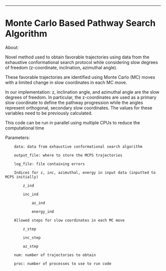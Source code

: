 **********************************************
Monte Carlo Based Pathway Search Algorithm
===============================================================================

About:


Novel method used to obtain favorable trajectories using data from the exhaustive conformational search protocol while considering slow degrees of freedom (z-coordinate, inclination, azimuthal angle).  

These favorable trajectories are identified using Monte Carlo (MC) moves with a limited change in slow coordinates in each MC move. 

In our implementation: z, inclination angle, and azimuthal angle are the slow degrees of freedom.
In particular, the z-coordinates are used as a primary slow coordinate to define the pathway progression while the angles represent orthogonal, secondary slow coordinates.
The values for these variables need to be previously calculated.

This code can be run in parallel using multiple CPUs to reduce the computational time

Parameters:

		data: data from exhaustive conformational search algorithm 

		output_file: where to store the MCPS trajectories
		
		log_file: file containing errors 
		
		Indices for z, inc, azimuthal, energy in input data (inputted to MCPS initially)

			z_ind	

			inc_ind

        		az_ind

        		energy_ind

		Allowed steps for slow coordinates in each MC move
		
			z_step 
        	
			inc_step
        		
			az_step
		
		num: number of trajectories to obtain

		proc: number of processes to use to run code 
